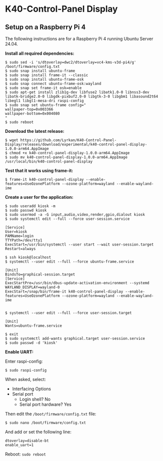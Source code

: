 # K40-Control-Panel Display

## Setup on a Raspberry Pi 4

The following instructions are for a Raspberry Pi 4 running Ubuntu Server 24.04.

__Install all required dependencies:__

```
$ sudo sed -i 's/dtoverlay=dwc2/dtoverlay=vc4-kms-v3d-pi4/g' /boot/firmware/config.txt
$ sudo snap install ubuntu-frame
$ sudo snap install frame-it --classic
$ sudo snap install ubuntu-frame-osk
$ sudo snap connect ubuntu-frame-osk:wayland
$ sudo snap set frame-it osk=enable
$ sudo apt-get install zlib1g-dev libfuse2 libatk1.0-0 libnss3-dev libatk-bridge2.0-0 libgdk-pixbuf2.0-0 libgtk-3-0 libgbm1 libasound2t64 libegl1 libgl1-mesa-dri raspi-config
$ sudo snap set ubuntu-frame config="
wallpaper-top=0x003366
wallpaper-bottom=0x004080
"
$ sudo reboot
```

__Download the latest release:__

```
$ wget https://github.com/Lyrkan/K40-Control-Panel-Display/releases/download/experimental/k40-control-panel-display-1.0.0-arm64.AppImage
$ chmod +x k40-control-panel-display-1.0.0-arm64.AppImage
$ sudo mv k40-control-panel-display-1.0.0-arm64.AppImage /usr/local/bin/k40-control-panel-display
```

__Test that it works using frame-it:__

```
$ frame-it k40-control-panel-display --enable-features=UseOzonePlatform --ozone-platform=wayland --enable-wayland-ime
```

__Create a user for the application:__

```
$ sudo useradd kiosk -m
$ sudo passwd kiosk 
$ sudo usermod -a -G input,audio,video,render,gpio,dialout kiosk
$ sudo systemctl edit --full --force user-session.service

[Service]
User=kiosk
PAMName=login
TTYPath=/dev/tty1
ExecStart=/usr/bin/systemctl --user start --wait user-session.target
Restart=always

$ ssh kiosk@localhost
$ systemctl --user edit --full --force ubuntu-frame.service

[Unit]
BindsTo=graphical-session.target
[Service]
ExecStartPre=/usr/bin/dbus-update-activation-environment --systemd WAYLAND_DISPLAY=wayland-0
ExecStart=/snap/bin/frame-it k40-control-panel-display --enable-features=UseOzonePlatform --ozone-platform=wayland --enable-wayland-ime


$ systemctl --user edit --full --force user-session.target

[Unit]
Wants=ubuntu-frame.service

$ exit
$ sudo systemctl add-wants graphical.target user-session.service
$ sudo passwd -d 'kiosk'
```

__Enable UART:__

Enter raspi-config:

```
$ sudo raspi-config
```

When asked, select:

* Interfacing Options
* Serial port
  * Login shell? No
  * Serial port hardware? Yes

Then edit the `/boot/firmware/config.txt` file:

```
$ sudo nano /boot/firmware/config.txt
```

And add or set the following line:

```
dtoverlay=disable-bt
enable_uart=1
```

Reboot: `sudo reboot`
